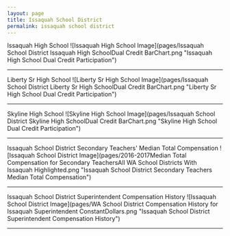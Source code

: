 ```yaml
---
layout: page
title: Issaquah School District
permalink: issaquah school district
---
```



Issaquah High School
![Issaquah High School Image](pages/Issaquah School District Issaquah High SchoolDual Credit BarChart.png "Issaquah High School Dual Credit Participation")

___

Liberty Sr High School
![Liberty Sr High School Image](pages/Issaquah School District Liberty Sr High SchoolDual Credit BarChart.png "Liberty Sr High School Dual Credit Participation")

___

Skyline High School
![Skyline High School Image](pages/Issaquah School District Skyline High SchoolDual Credit BarChart.png "Skyline High School Dual Credit Participation")

___

Issaquah School District Secondary Teachers' Median Total Compensation
![Issaquah School District Image](pages/2016-2017Median Total Compensation for Secondary TeachersAll WA School Districts With Issaquah Highlighted.png "Issaquah School District Secondary Teachers Median Total Compensation")

___

Issaquah School District Superintendent Compensation History
![Issaquah School District Image](pages/WA School District Compensation History for Issaquah Superintendent ConstantDollars.png "Issaquah School District Superintendent Compensation History")

___


